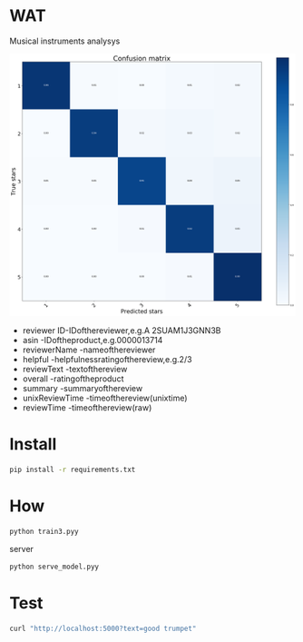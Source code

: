 # WAT

Musical instruments analysys

![alt text](https://github.com/syzer/sentiment-instruments/blob/master/data/confusion_matrix.png)

- reviewer ID​-IDofthereviewer,e.g.A​ 2SUAM1J3GNN3B
- asin​ -IDoftheproduct,e.g.​​0000013714
- reviewerName ​-nameofthereviewer
- helpful ​-helpfulnessratingofthereview,e.g.2/3
- reviewText ​-textofthereview
- overall​ -ratingoftheproduct
- summary​ -summaryofthereview
- unixReviewTime​ -timeofthereview(unixtime)
- reviewTime​ -timeofthereview(raw)

# Install
```bash
pip install -r requirements.txt
```


# How
```bash
python train3.pyy
```

server

```bash
python serve_model.pyy
```

# Test
```bash
curl "http://localhost:5000?text=good trumpet"
```
